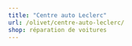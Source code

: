 ```yaml
---
title: "Centre auto Leclerc"
url: /olivet/centre-auto-leclerc/
shop: réparation de voitures
---
```

